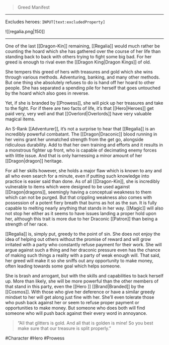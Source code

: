 >Greed Manifest
---

Excludes heroes: `INPUT[text:excludedProperty]`

![[regalia.png|150]]

---
One of the last [[Dragon-Kin]] remaining, [[Regalia]] would much rather be counting the hoard which she has gathered over the course of her life than standing back to back with others trying to fight some big bad. For her greed is enough to rival even the [[Dragon King|Dragon Kings]] of old. 

She tempers this greed of hers with treasures and gold which she wins through various methods. Adventuring, banking, and many other methods. But one thing she absolutely refuses to do is hand off her hoard to other people. She has separated a spending pile for herself that goes untouched by the hoard which also goes in reverse.

Yet, if she is branded by [[Prowess]], she will pick up her treasures and take to the fight. For if there are two facts of life, it’s that [[Hero|Heroes]] get paid very, very well and that [[Overlord|Overlords]] have very valuable magical items.

An S-Rank [[Adventurer]], it’s not a surprise to hear that [[Regalia]] is an incredibly powerful combatant. The [[Dragon|Draconic]] blood running in her veins grant her unmatched strength from the get go, alongside ridiculous durability. Add to that her own training and efforts and it results in a monstrous fighter up front, who is capable of decimating enemy forces with little issue. And that is only harnessing a minor amount of her [[Dragon|dragon]] heritage.

For all her skills however, she holds a major flaw which is known to any and all who even search for a minute, even if putting such knowledge into practice is easier said than done. As of all [[Dragon-Kin]], she is incredibly vulnerable to items which were designed to be used against [[Dragon|dragons]], seemingly having a conceptual weakness to them which can not be purged. But that crippling weakness also comes with possession of a potent fiery breath that burns as hot as the sun. It is fully capable to melting nearly anything that stands in her way. [[Magic]] will also not stop her either as it seems to have issues landing a proper hold upon her, although this trait is more due to her Draconic [[Patron]] than being a strength of her race.

[[Regalia]] is, simply put, greedy to the point of sin. She does not enjoy the idea of helping out others without the promise of reward and will grow irritated with a party who constantly refuse payment for their work. She will argue against such a thing and her draconic pressure even has the chance of making such things a reality with a party of weak enough will. That said, her greed will make it so she sniffs out any opportunity to make money, often leading towards some goal which helps someone.

She is brash and arrogant, but with the skills and capabilities to back herself up. More than likely, she will be more powerful than the other members of that stand in this party, even the [[Hero ]] [[Brand|Branded]] by the [[Cosmos]]. With those who give her deference or have a similar greedy mindset to her will get along just fine with her. She’ll even tolerate those who push back against her or seem to refuse proper payment or opportunities to make money. But someone who does both will find someone who will push back against their every word in annoyance.

>“All that glitters is gold. And all that is golden is mine! So you best make sure that our treasure is split properly.”

#Character #Hero #Prowess 